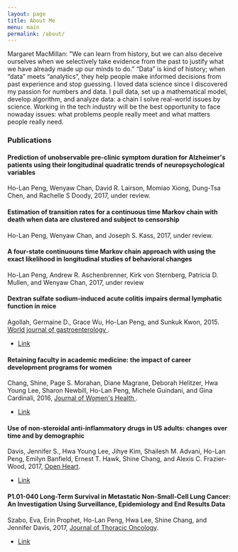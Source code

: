 ```yaml
---
layout: page
title: About Me
menu: main
permalink: /about/
---
```


Margaret MacMillan: "We can learn from history, but we can also deceive ourselves when we selectively take evidence from the past to justify what we have already made up our minds to do." “Data” is kind of history; when “data” meets “analytics”, they help people make informed decisions from past experience and stop guessing. I loved data science since I discovered my passion for numbers and data. I pull data, set up a mathematical model, develop algorithm, and analyze data: a chain I solve real-world issues by science. Working in the tech industry will be the best opportunity to face nowaday issues: what problems people really meet and what matters people really need.


<h3>Publications 
</h3>
<div class="list-group">

<div class="list-group-item">
    <h4 class="list-group-item-heading">Prediction of unobservable pre-clinic symptom duration for Alzheimer's patients using their longitudinal quadratic trends of neuropsychological variables</h4>
    <div>Ho-Lan Peng, Wenyaw Chan, David R. Lairson, Momiao Xiong, Dung-Tsa Chen, and Rachelle S Doody, 2017, under review.</div>

</div>

<div class="list-group-item">
    <h4 class="list-group-item-heading">Estimation of transition rates for a continuous time Markov chain with death when data are clustered and subject to censorship</h4>
    <div>Ho-Lan Peng, Wenyaw Chan, and Joseph S. Kass, 2017, under review.</div>
</div>

<div class="list-group-item">
    <h4 class="list-group-item-heading">A four-state continuouns time Markov chain approach with using the exact likelihood in longitudinal studies of behavioral changes</h4>
    <div>Ho-Lan Peng, Andrew R. Aschenbrenner, Kirk von Sternberg, Patricia D. Mullen, and Wenyaw Chan, 2017, under review</div>

</div>

  <div class="list-group-item">
    <h4 class="list-group-item-heading"> Dextran sulfate sodium-induced acute colitis impairs dermal lymphatic function in mice</h4>
    <div>Agollah, Germaine D., Grace Wu, Ho-Lan Peng, and Sunkuk Kwon, 2015. <a href="https://www.ncbi.nlm.nih.gov/pmc/">World journal of gastroenterology </a>.</div>
    <div>
      <ul class="list-inline">
         <li><a href="https://www.ncbi.nlm.nih.gov/pmc/articles/PMC4671032/"><span class="label label-success">Link</span></a></li>
      </ul>
    </div>
  </div>
  
<div class="list-group-item">
    <h4 class="list-group-item-heading">Retaining faculty in academic medicine: the impact of career development programs for women</h4>
    <div>Chang, Shine, Page S. Morahan, Diane Magrane, Deborah Helitzer, Hwa Young Lee, Sharon Newbill, Ho-Lan Peng, Michele Guindani, and Gina Cardinali, 2016, <a href="http://online.liebertpub.com/">Journal of Women's Health </a>.</div>
<div>
<ul class="list-inline">
<li><a href="http://online.liebertpub.com/doi/abs/10.1089/jwh.2015.5608"><span class="label label-success">Link</span></a></li>
</ul>
</div>
</div>

<div class="list-group-item">
    <h4 class="list-group-item-heading">Use of non-steroidal anti-inflammatory drugs in US adults: changes over time and by demographic</h4>
    <div>Davis, Jennifer S., Hwa Young Lee, Jihye Kim, Shailesh M. Advani, Ho-Lan Peng, Emilyn Banfield, Ernest T. Hawk, Shine Chang, and Alexis C. Frazier-Wood, 2017, <a href="http://openheart.bmj.com/">Open Heart</a>.</div>
<div>
<ul class="list-inline">
<li><a href="http://openheart.bmj.com/content/4/1/e000550"><span class="label label-success">Link</span></a></li>
</ul>
</div>
</div>


<div class="list-group-item">
    <h4 class="list-group-item-heading">P1.01-040 Long-Term Survival in Metastatic Non-Small-Cell Lung Cancer: An Investigation Using Surveillance, Epidemiology and End Results Data</h4>
    <div>Szabo, Eva, Erin Prophet, Ho-Lan Peng, Hwa Lee, Shine Chang, and Jennifer Davis, 2017, <a href="http://www.jto.org/">Journal of Thoracic Oncology</a>.</div>
<div>
<ul class="list-inline">
<li><a href="http://www.jto.org/article/S1556-0864(16)31805-6/pdf"><span class="label label-success">Link</span></a></li>
</ul>
</div>
</div>


</div>



